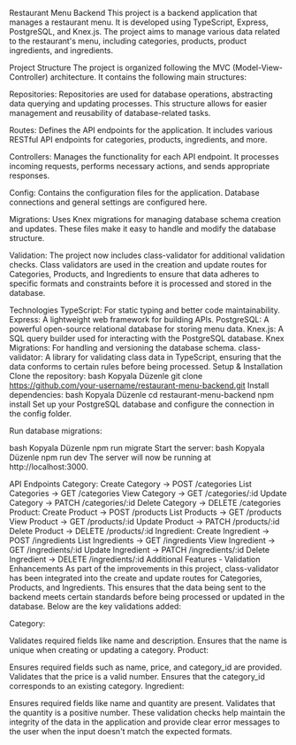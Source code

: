 Restaurant Menu Backend
This project is a backend application that manages a restaurant menu. It is developed using TypeScript, Express, PostgreSQL, and Knex.js. The project aims to manage various data related to the restaurant's menu, including categories, products, product ingredients, and ingredients.

Project Structure
The project is organized following the MVC (Model-View-Controller) architecture. It contains the following main structures:

Repositories:
Repositories are used for database operations, abstracting data querying and updating processes. This structure allows for easier management and reusability of database-related tasks.

Routes:
Defines the API endpoints for the application. It includes various RESTful API endpoints for categories, products, ingredients, and more.

Controllers:
Manages the functionality for each API endpoint. It processes incoming requests, performs necessary actions, and sends appropriate responses.

Config:
Contains the configuration files for the application. Database connections and general settings are configured here.

Migrations:
Uses Knex migrations for managing database schema creation and updates. These files make it easy to handle and modify the database structure.

Validation:
The project now includes class-validator for additional validation checks. Class validators are used in the creation and update routes for Categories, Products, and Ingredients to ensure that data adheres to specific formats and constraints before it is processed and stored in the database.

Technologies
TypeScript: For static typing and better code maintainability.
Express: A lightweight web framework for building APIs.
PostgreSQL: A powerful open-source relational database for storing menu data.
Knex.js: A SQL query builder used for interacting with the PostgreSQL database.
Knex Migrations: For handling and versioning the database schema.
class-validator: A library for validating class data in TypeScript, ensuring that the data conforms to certain rules before being processed.
Setup & Installation
Clone the repository:
bash
Kopyala
Düzenle
git clone https://github.com/your-username/restaurant-menu-backend.git
Install dependencies:
bash
Kopyala
Düzenle
cd restaurant-menu-backend
npm install
Set up your PostgreSQL database and configure the connection in the config folder.

Run database migrations:

bash
Kopyala
Düzenle
npm run migrate
Start the server:
bash
Kopyala
Düzenle
npm run dev
The server will now be running at http://localhost:3000.

API Endpoints
Category:
Create Category → POST /categories
List Categories → GET /categories
View Category → GET /categories/:id
Update Category → PATCH /categories/:id
Delete Category → DELETE /categories
Product:
Create Product → POST /products
List Products → GET /products
View Product → GET /products/:id
Update Product → PATCH /products/:id
Delete Product → DELETE /products/:id
Ingredient:
Create Ingredient → POST /ingredients
List Ingredients → GET /ingredients
View Ingredient → GET /ingredients/:id
Update Ingredient → PATCH /ingredients/:id
Delete Ingredient → DELETE /ingredients/:id
Additional Features - Validation Enhancements
As part of the improvements in this project, class-validator has been integrated into the create and update routes for Categories, Products, and Ingredients. This ensures that the data being sent to the backend meets certain standards before being processed or updated in the database. Below are the key validations added:

Category:

Validates required fields like name and description.
Ensures that the name is unique when creating or updating a category.
Product:

Ensures required fields such as name, price, and category_id are provided.
Validates that the price is a valid number.
Ensures that the category_id corresponds to an existing category.
Ingredient:

Ensures required fields like name and quantity are present.
Validates that the quantity is a positive number.
These validation checks help maintain the integrity of the data in the application and provide clear error messages to the user when the input doesn't match the expected formats.
